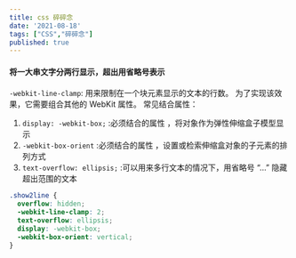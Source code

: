 ```yaml
---
title: css 碎碎念
date: '2021-08-18'
tags: ["CSS","碎碎念"]
published: true
---
```


#### 将一大串文字分两行显示，超出用省略号表示

`-webkit-line-clamp`: 用来限制在一个块元素显示的文本的行数。 为了实现该效果，它需要组合其他的 WebKit 属性。
常见结合属性：
1. `display: -webkit-box;` :必须结合的属性 ，将对象作为弹性伸缩盒子模型显示
2. `-webkit-box-orient` :必须结合的属性 ，设置或检索伸缩盒对象的子元素的排列方式
3. `text-overflow: ellipsis;` :可以用来多行文本的情况下，用省略号 “…” 隐藏超出范围的文本 

```css
.show2line {  
  overflow: hidden;  
  -webkit-line-clamp: 2; 
  text-overflow: ellipsis;  
  display: -webkit-box;  
  -webkit-box-orient: vertical;  
}  
```